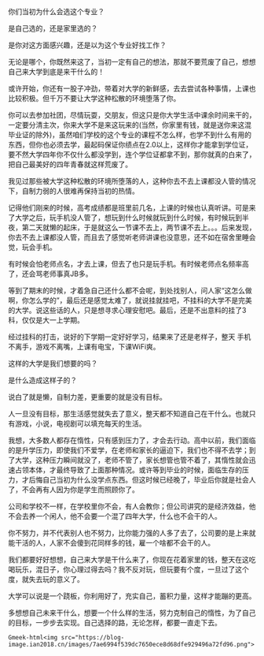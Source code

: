你们当初为什么会选这个专业？

是自己选的，还是家里选的？

是你对这方面感兴趣，还是以为这个专业好找工作？

无论是哪个，你既然来这了，当初一定有自己的想法，那就不要荒废了自己，想想自己来大学到底是来干什么的！

或许开始，你还有一股子冲劲，带着对大学的新鲜感，去去尝试各种事情，上课也比较积极。但千万不要让大学这种松散的环境堕落了你。

你可以去参加社团，尽情玩耍，交朋友，但这只是你大学生活中课余时间来干的，一定要分清主次，你来大学不是来这玩来的(当然，你家里有钱，就是送你来这混毕业证的除外)，虽然咱们学校的这个专业的课程不怎么样，也学不到什么有用的东西，但你也必须去学，最起码保证你绩点在2.0以上，这样你才能拿到学位证，要不然大学四年你不仅什么都没学到，连个学位证都拿不到，那你就真的白来了，把自己最美好的四年青春就这样荒废了。

我见过那些被大学这种松散的环境所堕落的人，这种你去不去上课都没人管的情况下，自制力弱的人很难再保持当初的热情。

记得他们刚来的时候，高考成绩都是班里前几名，上课的时候也认真听讲。可是来了大学之后，玩手机没人管了，想玩到什么时候就玩到什么时候，有时候玩到半夜，第二天就懒的起床，于是就这么一节课不去上，两节课不去上。。。后来发现，你去不去上课都没人管，而且去了感觉听老师讲课也没意思，还不如在宿舍里睡会觉，玩会手机。

有时候会怕老师点名，才去上课，但去了也只是玩手机。有时候老师点名频率高了，还会骂老师事真JB多。

等到了期末的时候，才着急自己还什么都不会呢，到处找别人，问人家“这怎么做啊，你怎么学的”，最后还是感觉太难了，就说挂就挂吧，不挂科的大学不是完美的大学。说这些话的人，只是想寻求心理安慰吧。最后，还是不出意料的挂了3科，仅仅是大一上学期。

经过挂科的打击，说好的下学期一定好好学习，结果来了还是老样子，整天 手机不离手，游戏不离嘴，上课有电宝，下课WiFi爽。

这样的大学是我们想要的吗？

是什么造成这样子的？

说白了就是懒，自制力差，更重要的就是没有目标。

人一旦没有目标，那生活感觉就失去了意义，整天都不知道自己在干什么。也就只有游戏，小说，电视剧可以填充每天的生活。

我想，大多数人都存在惰性，只有感到压力了，才会去行动。高中以前，我们面临的是升学压力，即使我们不爱学，在老师和家长的逼迫下，我们也不得不去学；到了大学，这种压力瞬间就没了，老师不管了，家长想管也管不着了，其惰性就会迅速占领本体，才最终导致了上面那种情况。或许等到毕业的时候，面临生存的压力，才后悔自己当初为什么没学点东西。但这时候已经晚了，毕业后你就是社会人了，不会再有人因为你是学生而照顾你了。

公司和学校不一样，在学校里你不会，有人会教你；但公司讲究的是经济效益，他不会去养一个闲人，他不会要一个混了四年大学，什么也不会干的人。

你不努力，并不代表别人也不努力，比你能力强的人多了去了，公司要的是上来就能干活的人，人家不会傻到花同样多的钱，雇一个啥都不会干的人。

我们都要好好想想，自己来大学是干什么来了，你现在花着家里的钱，整天在这吃喝玩乐，混日子，你心理过得去吗？我不反对玩，但玩要有个度，一旦过了这个度，就失去玩的意义了。

大学可以说是一个跷板，你利用好了，充实自己，蓄积力量，这样才能蹦的更高。

多想想自己未来干什么，想要一个什么样的生活，努力克制自己的惰性，为了自己的目标，一步步去实现。自己选择的路，无论怎样，都要一直走下去。

`Gmeek-html<img src="https://blog-image.ian2018.cn/images/7ae6994f539dc7650ece8d68dfe929496a72fd96.png">`


<!-- ##{"timestamp":1477891434}## -->